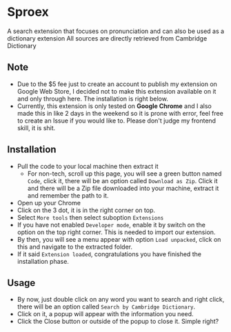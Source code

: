 # Sproex

A search extension that focuses on pronunciation and can also be used as a dictionary extension
All sources are directly retrieved from Cambridge Dictionary

## Note

- Due to the $5 fee just to create an account to publish my extension on Google Web Store, I decided not to make this extension available on it and only through here. The installation is right below.
- Currently, this extension is only tested on **Google Chrome** and I also made this in like 2 days in the weekend so it is prone with error, feel free to create an Issue if you would like to. Please don't judge my frontend skill, it is shit.

## Installation

- Pull the code to your local machine then extract it
  - For non-tech, scroll up this page, you will see a green button named `Code`, click it, there will be an option called `Download as Zip`. Click it and there will be a Zip file downloaded into your machine, extract it and remember the path to it.
- Open up your Chrome
- Click on the 3 dot, it is in the right corner on top.
- Select `More tools` then select suboption `Extensions`
- If you have not enabled `Developer mode`, enable it by switch on the option on the top right corner. This is needed to import our extension.
- By then, you will see a menu appear with option `Load unpacked`, click on this and navigate to the extracted folder.
- If it said `Extension loaded`, congratulations you have finished the installation phase.

## Usage

- By now, just double click on any word you want to search and right click, there will be an option called `Search by Cambridge Dictionary`.
- Click on it, a popup will appear with the information you need.
- Click the Close button or outside of the popup to close it. Simple right?
